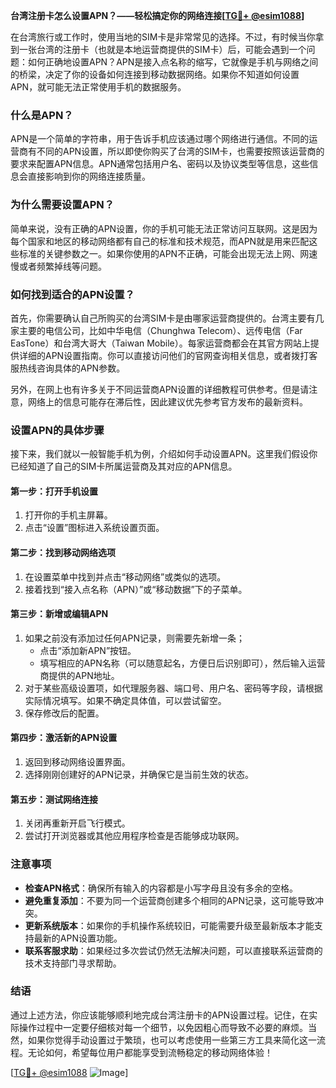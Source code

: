 **台湾注册卡怎么设置APN？——轻松搞定你的网络连接[[TG💪+ @esim1088](https://t.me/s/esim1088)]**

在台湾旅行或工作时，使用当地的SIM卡是非常常见的选择。不过，有时候当你拿到一张台湾的注册卡（也就是本地运营商提供的SIM卡）后，可能会遇到一个问题：如何正确地设置APN？APN是接入点名称的缩写，它就像是手机与网络之间的桥梁，决定了你的设备如何连接到移动数据网络。如果你不知道如何设置APN，就可能无法正常使用手机的数据服务。

### 什么是APN？

APN是一个简单的字符串，用于告诉手机应该通过哪个网络进行通信。不同的运营商有不同的APN设置，所以即使你购买了台湾的SIM卡，也需要按照该运营商的要求来配置APN信息。APN通常包括用户名、密码以及协议类型等信息，这些信息会直接影响到你的网络连接质量。

### 为什么需要设置APN？

简单来说，没有正确的APN设置，你的手机可能无法正常访问互联网。这是因为每个国家和地区的移动网络都有自己的标准和技术规范，而APN就是用来匹配这些标准的关键参数之一。如果你使用的APN不正确，可能会出现无法上网、网速慢或者频繁掉线等问题。

### 如何找到适合的APN设置？

首先，你需要确认自己所购买的台湾SIM卡是由哪家运营商提供的。台湾主要有几家主要的电信公司，比如中华电信（Chunghwa Telecom）、远传电信（Far EasTone）和台湾大哥大（Taiwan Mobile）。每家运营商都会在其官方网站上提供详细的APN设置指南。你可以直接访问他们的官网查询相关信息，或者拨打客服热线咨询具体的APN参数。

另外，在网上也有许多关于不同运营商APN设置的详细教程可供参考。但是请注意，网络上的信息可能存在滞后性，因此建议优先参考官方发布的最新资料。

### 设置APN的具体步骤

接下来，我们就以一般智能手机为例，介绍如何手动设置APN。这里我们假设你已经知道了自己的SIM卡所属运营商及其对应的APN信息。

#### 第一步：打开手机设置
1. 打开你的手机主屏幕。
2. 点击“设置”图标进入系统设置页面。

#### 第二步：找到移动网络选项
1. 在设置菜单中找到并点击“移动网络”或类似的选项。
2. 接着找到“接入点名称（APN）”或“移动数据”下的子菜单。

#### 第三步：新增或编辑APN
1. 如果之前没有添加过任何APN记录，则需要先新增一条；
   - 点击“添加新APN”按钮。
   - 填写相应的APN名称（可以随意起名，方便日后识别即可），然后输入运营商提供的APN地址。
2. 对于某些高级设置项，如代理服务器、端口号、用户名、密码等字段，请根据实际情况填写。如果不确定具体值，可以尝试留空。
3. 保存修改后的配置。

#### 第四步：激活新的APN设置
1. 返回到移动网络设置界面。
2. 选择刚刚创建好的APN记录，并确保它是当前生效的状态。

#### 第五步：测试网络连接
1. 关闭再重新开启飞行模式。
2. 尝试打开浏览器或其他应用程序检查是否能够成功联网。

### 注意事项

- **检查APN格式**：确保所有输入的内容都是小写字母且没有多余的空格。
- **避免重复添加**：不要为同一个运营商创建多个相同的APN记录，这可能导致冲突。
- **更新系统版本**：如果你的手机操作系统较旧，可能需要升级至最新版本才能支持最新的APN设置功能。
- **联系客服求助**：如果经过多次尝试仍然无法解决问题，可以直接联系运营商的技术支持部门寻求帮助。

### 结语

通过上述方法，你应该能够顺利地完成台湾注册卡的APN设置过程。记住，在实际操作过程中一定要仔细核对每一个细节，以免因粗心而导致不必要的麻烦。当然，如果你觉得手动设置过于繁琐，也可以考虑使用一些第三方工具来简化这一流程。无论如何，希望每位用户都能享受到流畅稳定的移动网络体验！

[[TG💪+ @esim1088](https://t.me/s/esim1088) ![Image](https://i.postimg.cc/4NQfJmqS/Snipaste-2025-05-13-00-14-12.png)]